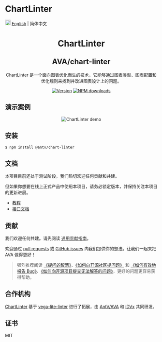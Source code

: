 # ChartLinter
<img src="https://gw.alipayobjects.com/zos/antfincdn/R8sN%24GNdh6/language.svg" width="18"> [English](../README.md) | 简体中文

<h1 align="center">
  <p>ChartLinter</p>
  <span style="font-size: 24px;">AVA/chart-linter</span>
</h1>

<div align="center">

ChartLinter 是一个面向图表优化而生的技术，它能够通过图表类型、图表配置和优化规则来找到并改进图表设计上的问题。

[![Version](https://badgen.net/npm/v/@antv/chart-linter)](https://www.npmjs.com/@antv/chart-linter)
[![NPM downloads](http://img.shields.io/npm/dm/@antv/chart-linter.svg)](http://npmjs.com/@antv/chart-linter)

</div>

## 演示案例

<div align="center">
  <img src="https://gw.alipayobjects.com/zos/antfincdn/dNEGhttBFB/Kapture%2525202021-05-26%252520at%25252023.29.22.gif" alt="ChartLinter demo">
</div>

## 安装

```bash
$ npm install @antv/chart-linter
```

## 文档

本项目目前还处于测试阶段，我们热切欢迎任何贡献和共建。

但如果你想要在线上正式产品中使用本项目，请务必锁定版本，并保持关注本项目的更新进展。

* [教程](https://ava.antv.vision/zh/docs/guide/chart-linter/intro)
* [接口文档](https://ava.antv.vision/zh/docs/api/chart-linter/Linter)

## 贡献

我们欢迎任何共建。请先阅读 [通用贡献指南](../../../zh-CN/CONTRIBUTING.zh-CN.md)。

欢迎通过 [pull requests](https://github.com/antvis/AVA/pulls) 或 [GitHub issues](https://github.com/antvis/AVA/issues) 向我们提供你的想法。让我们一起来把 AVA 做得更好！

> 强烈推荐阅读 [《提问的智慧》](https://github.com/ryanhanwu/How-To-Ask-Questions-The-Smart-Way)、[《如何向开源社区提问题》](https://github.com/seajs/seajs/issues/545) 和 [《如何有效地报告 Bug》](http://www.chiark.greenend.org.uk/%7Esgtatham/bugs-cn.html)、[《如何向开源项目提交无法解答的问题》](https://zhuanlan.zhihu.com/p/25795393)，更好的问题更容易获得帮助。

## 合作机构

[ChartLinter](https://ava.antv.vision/zh/docs/guide/chart-linter/intro) 基于 [vega-lite-linter](http://vegalite-linter.idvxlab.com/) 进行了拓展，由 [AntV/AVA](https://ava.antv.vision/zh) 和 [iDVx](https://idvxlab.com/) 共同研发。

## 证书

MIT
